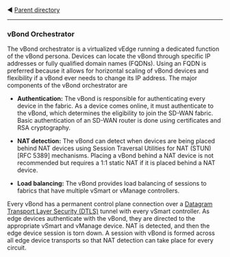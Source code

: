 ◀️ [Parent directory](../) 

---
### vBond Orchestrator
The vBond orchestrator is a virtualized vEdge running a dedicated function of the vBond persona. Devices can locate the vBond through specific IP addresses or fully qualified domain names (FQDNs). Using an FQDN is preferred because it allows for horizontal scaling of vBond devices and flexibility if a vBond ever needs to change its IP address.
The major components of the vBond orchestrator are

- **Authentication:** The vBond is responsible for authenticating every device in the fabric. As a device comes online, it must authenticate to the vBond, which determines the eligibility to join the SD-WAN fabric. Basic authentication of an SD-WAN router is done using certificates and RSA cryptography.
  
- **NAT detection:** The vBond can detect when devices are being placed behind NAT devices using Session Traversal Utilities for NAT (STUN) [RFC 5389] mechanisms. Placing a vBond behind a NAT device is not recommended but requires a 1:1 static NAT if it is placed behind a NAT device.

- **Load balancing:** The vBond provides load balancing of sessions to fabrics that have multiple vSmart or vManage controllers.

Every vBond has a permanent control plane connection over a [Datagram Transport Layer Security (DTLS)](https://github.com/tech-zero/encor-study/blob/main/assets/terms/DTLS/README.md) tunnel with every vSmart controller. As edge devices authenticate with the vBond, they are directed to the appropriate vSmart and vManage device. NAT is detected, and then the edge device session is torn down. A session with vBond is formed across all edge device transports so that NAT detection can take place for every circuit.
